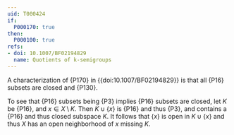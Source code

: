 ```yaml
---
uid: T000424
if:
  P000170: true
then:
  P000100: true
refs: 
- doi: 10.1007/BF02194829
  name: Quotients of k-semigroups
---
```


A characterization of {P170} in {{doi:10.1007/BF02194829}}
is that all {P16} subsets are closed and {P130}.

To see that {P16} subsets being {P3} implies
{P16} subsets are closed, let $K$ be {P16}, and $x\in X\setminus K$.
Then $K\cup\{x\}$ is {P16} and thus {P3}, and contains a {P16} and thus
closed subspace $K$. It follows that $\{x\}$ is open in $K\cup\{x\}$ and thus
$X$ has an open neighborhood of $x$ missing $K$.
